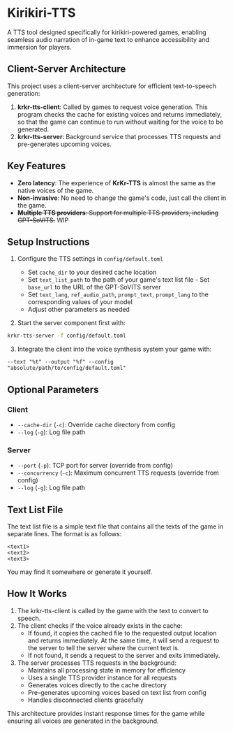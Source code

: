 # Kirikiri-TTS

A TTS tool designed specifically for kirikiri-powered games, enabling seamless audio narration of in-game text to enhance accessibility and immersion for players.

## Client-Server Architecture

This project uses a client-server architecture for efficient text-to-speech generation:

1. **krkr-tts-client**: Called by games to request voice generation. This program checks the cache for existing voices and returns immediately, so that the game can continue to run without waiting for the voice to be generated.
2. **krkr-tts-server**: Background service that processes TTS requests and pre-generates upcoming voices.

## Key Features

- **Zero latency**: The experience of **KrKr-TTS** is almost the same as the native voices of the game.
- **Non-invasive**: No need to change the game's code, just call the client in the game.
- ~~**Multiple TTS providers**: Support for multiple TTS providers, including GPT-SoVITS.~~ WIP

## Setup Instructions

1. Configure the TTS settings in `config/default.toml`
   - Set `cache_dir` to your desired cache location
   - Set `text_list_path` to the path of your game's text list file   - Set `base_url` to the URL of the GPT-SoVITS server
   - Set `text_lang`, `ref_audio_path`, `prompt_text`, `prompt_lang` to the corresponding values of your model
   - Adjust other parameters as needed
   
2. Start the server component first with:

```bash
krkr-tts-server -f config/default.toml
```

3. Integrate the client into the voice synthesis system your game with:

```
--text "%t" --output "%f" --config "absolute/path/to/config/default.toml"
```

## Optional Parameters

### Client

- `--cache-dir` (`-c`): Override cache directory from config
- `--log` (`-g`): Log file path

### Server

- `--port` (`-p`): TCP port for server (override from config)
- `--concurrency` (`-c`): Maximum concurrent TTS requests (override from config)
- `--log` (`-g`): Log file path

## Text List File

The text list file is a simple text file that contains all the texts of the game in separate lines. The format is as follows:

```
<text1>
<text2>
<text3>
```

You may find it somewhere or generate it yourself.

## How It Works

1. The krkr-tts-client is called by the game with the text to convert to speech.
2. The client checks if the voice already exists in the cache:
   - If found, it copies the cached file to the requested output location and returns immediately. At the same time, it will send a request to the server to tell the server where the current text is.
   - If not found, it sends a request to the server and exits immediately.
3. The server processes TTS requests in the background:
   - Maintains all processing state in memory for efficiency
   - Uses a single TTS provider instance for all requests
   - Generates voices directly to the cache directory
   - Pre-generates upcoming voices based on text list from config
   - Handles disconnected clients gracefully

This architecture provides instant response times for the game while ensuring all voices are generated in the background.
